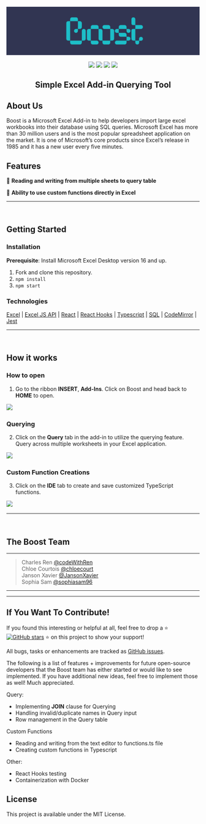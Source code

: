 ![](/assets/boost-banner.png) 
<!-- <p align="center">
 <img src="./kafka_sprout_logo_v3.svg" width="400" height="320">
</p> -->

<p align="center">
  <img src="https://img.shields.io/badge/License-MIT-green.svg" />
  <img src="https://img.shields.io/badge/PRs-welcome-brightgreen.svg?style=flat-square)](http://makeapullrequest.com"/>
  <img src="https://img.shields.io/badge/contributions-welcome-brightgreen.svg?style=flat)](https://github.com/dwyl/esta/issues"/>
  <img src="https://travis-ci.org/boennemann/badges.svg?branch=master" /> 
</p>

<h2 align="center">Simple Excel Add-in Querying Tool</h2>

## About Us
Boost is a Microsoft Excel Add-in to help developers import large excel workbooks into their database using SQL queries. Microsoft Excel has more than 30 million users and is the most popular spreadsheet application on the market. It is one of Microsoft’s core products since Excel’s release in 1985 and it has a new user every five minutes.

## Features

📝 **Reading and writing from multiple sheets to query table**

💪 **Ability to use custom functions directly in Excel**

***
<br>

## Getting Started

### Installation

**Prerequisite**: Install Microsoft Excel Desktop version 16 and up.

1. Fork and clone this repository.
2. ```npm install```
3. ```npm start```

### Technologies
[Excel](https://www.microsoft.com/en-us/microsoft-365/excel) | [Excel JS API](https://docs.microsoft.com/en-us/office/dev/add-ins/reference/overview/excel-add-ins-reference-overview) | [React](https://reactjs.org/) | [React Hooks](https://reactjs.org/docs/hooks-intro.html) |  [Typescript](https://www.typescriptlang.org/) | [SQL](https://www.postgresql.org/) | [CodeMirror](https://codemirror.net/) | [Jest](https://jestjs.io/)

***
<br>

 ## How it works

### How to open
1. Go to the ribbon **INSERT**, **Add-Ins**. Click on Boost and head back to **HOME** to open. 
<img src="/assets/boost-demo-1.gif" width="600px" />

### Querying
2. Click on the **Query** tab in the add-in to utilize the querying feature. Query across multiple worksheets in your Excel application.
<img src="/assets/boost-demo-2.gif" width="" />

### Custom Function Creations
3. Click on the **IDE** tab to create and save customized TypeScript functions. 
<img src="/assets/boost-demo-3.gif" width="" />

***
<br>

## The Boost Team
<hr>

> Charles Ren [@codeWithRen](https://github.com/codeWithRen) <br />
> Chloe Courtois [@chloecourt](https://github.com/chloecourt) <br />
> Janson Xavier  [@JansonXavier](https://github.com/JansonXavier) <br />
> Sophia Sam  [@sophiasam96](https://github.com/sophiasam96) <br />

<hr>

***

## If You Want To Contribute!

If you found this interesting or helpful at all, feel free to drop a :star: [![GitHub stars](https://img.shields.io/github/stars/oslabs-beta/Boost?style=social&label=Star&)](https://github.com/oslabs-beta/Boost/stargazers) :star: on this project to show your support!

All bugs, tasks or enhancements are tracked as <a href="https://github.com/oslabs-beta/Boost/issues">GitHub issues</a>. 

The following is a list of features + improvements for future open-source developers that the Boost team has either started or would like to see implemented. If you have additional new ideas, feel free to implement those as well! Much appreciated. 

Query:
- Implementing **JOIN** clause for Querying 
- Handling invalid/duplicate names in Query input
- Row management in the Query table

Custom Functions
- Reading and writing from the text editor to functions.ts file
- Creating custom functions in Typescript

Other: 
- React Hooks testing
- Containerization with Docker

## License
This project is available under the MIT License.
